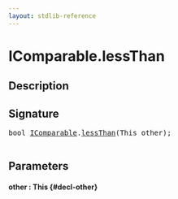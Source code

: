 ```yaml
---
layout: stdlib-reference
---
```


# IComparable\.lessThan

## Description





## Signature 

<pre>
bool <a href="/stdlib-reference/interfaces/IComparable/index" class="code_type">IComparable</a>.<a href="/stdlib-reference/interfaces/IComparable/lessThan">lessThan</a>(This <span class='code_param'>other</span>);

</pre>

## Parameters

#### other  : This {#decl-other}

